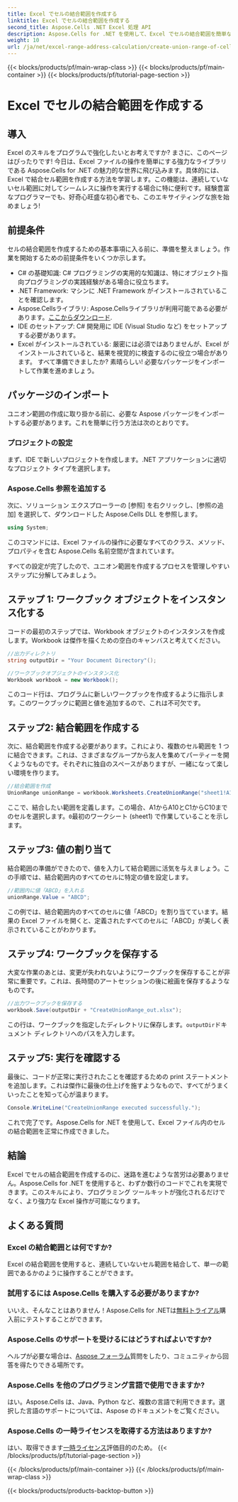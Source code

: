 ```yaml
---
title: Excel でセルの結合範囲を作成する
linktitle: Excel でセルの結合範囲を作成する
second_title: Aspose.Cells .NET Excel 処理 API
description: Aspose.Cells for .NET を使用して、Excel でセルの結合範囲を簡単な手順で作成する方法を学びます。プログラムで Excel スキルを強化します。
weight: 10
url: /ja/net/excel-range-address-calculation/create-union-range-of-cells-in-excel/
---
```


{{< blocks/products/pf/main-wrap-class >}}
{{< blocks/products/pf/main-container >}}
{{< blocks/products/pf/tutorial-page-section >}}

# Excel でセルの結合範囲を作成する

## 導入
Excel のスキルをプログラムで強化したいとお考えですか? まさに、このページはぴったりです! 今日は、Excel ファイルの操作を簡単にする強力なライブラリである Aspose.Cells for .NET の魅力的な世界に飛び込みます。具体的には、Excel で結合セル範囲を作成する方法を学習します。この機能は、連続していないセル範囲に対してシームレスに操作を実行する場合に特に便利です。経験豊富なプログラマーでも、好奇心旺盛な初心者でも、このエキサイティングな旅を始めましょう!
## 前提条件
セルの結合範囲を作成するための基本事項に入る前に、準備を整えましょう。作業を開始するための前提条件をいくつか示します。
- C# の基礎知識: C# プログラミングの実用的な知識は、特にオブジェクト指向プログラミングの実践経験がある場合に役立ちます。
- .NET Framework: マシンに .NET Framework がインストールされていることを確認します。
-  Aspose.Cellsライブラリ: Aspose.Cellsライブラリが利用可能である必要があります。[ここからダウンロード](https://releases.aspose.com/cells/net/).
- IDE のセットアップ: C# 開発用に IDE (Visual Studio など) をセットアップする必要があります。
- Excel がインストールされている: 厳密には必須ではありませんが、Excel がインストールされていると、結果を視覚的に検査するのに役立つ場合があります。
すべて準備できましたか? 素晴らしい! 必要なパッケージをインポートして作業を進めましょう。
## パッケージのインポート
ユニオン範囲の作成に取り掛かる前に、必要な Aspose パッケージをインポートする必要があります。これを簡単に行う方法は次のとおりです。
### プロジェクトの設定
まず、IDE で新しいプロジェクトを作成します。.NET アプリケーションに適切なプロジェクト タイプを選択します。
### Aspose.Cells 参照を追加する
次に、ソリューション エクスプローラーの [参照] を右クリックし、[参照の追加] を選択して、ダウンロードした Aspose.Cells DLL を参照します。 
```csharp
using System;
```
このコマンドには、Excel ファイルの操作に必要なすべてのクラス、メソッド、プロパティを含む Aspose.Cells 名前空間が含まれています。

すべての設定が完了したので、ユニオン範囲を作成するプロセスを管理しやすいステップに分解してみましょう。
## ステップ 1: ワークブック オブジェクトをインスタンス化する
コードの最初のステップでは、Workbook オブジェクトのインスタンスを作成します。Workbook は傑作を描くための空白のキャンバスと考えてください。
```csharp
//出力ディレクトリ
string outputDir = "Your Document Directory"();

//ワークブックオブジェクトのインスタンス化
Workbook workbook = new Workbook();
```
このコード行は、プログラムに新しいワークブックを作成するように指示します。このワークブックに範囲と値を追加するので、これは不可欠です。
## ステップ2: 結合範囲を作成する
次に、結合範囲を作成する必要があります。これにより、複数のセル範囲を 1 つに結合できます。これは、さまざまなグループから友人を集めてパーティーを開くようなものです。それぞれに独自のスペースがありますが、一緒になって楽しい環境を作ります。
```csharp
//結合範囲を作成
UnionRange unionRange = workbook.Worksheets.CreateUnionRange("sheet1!A1:A10,sheet1!C1:C10", 0);
```
ここで、結合したい範囲を定義します。この場合、A1からA10とC1からC10までのセルを選択します。`0`最初のワークシート (sheet1) で作業していることを示します。
## ステップ3: 値の割り当て
結合範囲の準備ができたので、値を入力して結合範囲に活気を与えましょう。この手順では、結合範囲内のすべてのセルに特定の値を設定します。
```csharp
//範囲内に値「ABCD」を入れる
unionRange.Value = "ABCD";
```
この例では、結合範囲内のすべてのセルに値「ABCD」を割り当てています。結果の Excel ファイルを開くと、定義されたすべてのセルに「ABCD」が美しく表示されていることがわかります。
## ステップ4: ワークブックを保存する
大変な作業のあとは、変更が失われないようにワークブックを保存することが非常に重要です。これは、長時間のアートセッションの後に絵画を保存するようなものです。
```csharp
//出力ワークブックを保存する
workbook.Save(outputDir + "CreateUnionRange_out.xlsx");
```
この行は、ワークブックを指定したディレクトリに保存します。`outputDir`ドキュメント ディレクトリへのパスを入力します。 
## ステップ5: 実行を確認する
最後に、コードが正常に実行されたことを確認するための print ステートメントを追加します。これは傑作に最後の仕上げを施すようなもので、すべてがうまくいったことを知って心が温まります。
```csharp
Console.WriteLine("CreateUnionRange executed successfully.");
```
これで完了です。Aspose.Cells for .NET を使用して、Excel ファイル内のセルの結合範囲を正常に作成できました。
## 結論
Excel でセルの結合範囲を作成するのに、迷路を進むような苦労は必要ありません。Aspose.Cells for .NET を使用すると、わずか数行のコードでこれを実現できます。このスキルにより、プログラミング ツールキットが強化されるだけでなく、より強力な Excel 操作が可能になります。 

## よくある質問
### Excel の結合範囲とは何ですか?
Excel の結合範囲を使用すると、連続していないセル範囲を結合して、単一の範囲であるかのように操作することができます。
### 試用するには Aspose.Cells を購入する必要がありますか?
いいえ、そんなことはありません！Aspose.Cells for .NETは[無料トライアル](https://releases.aspose.com/)購入前にテストすることができます。
### Aspose.Cells のサポートを受けるにはどうすればよいですか?
ヘルプが必要な場合は、[Aspose フォーラム](https://forum.aspose.com/c/cells/9)質問をしたり、コミュニティから回答を得たりできる場所です。
### Aspose.Cells を他のプログラミング言語で使用できますか?
はい。Aspose.Cells は、Java、Python など、複数の言語で利用できます。選択した言語のサポートについては、Aspose のドキュメントをご覧ください。
### Aspose.Cells の一時ライセンスを取得する方法はありますか?
はい、取得できます[一時ライセンス](https://purchase.aspose.com/temporary-license/)評価目的のため。
{{< /blocks/products/pf/tutorial-page-section >}}

{{< /blocks/products/pf/main-container >}}
{{< /blocks/products/pf/main-wrap-class >}}

{{< blocks/products/products-backtop-button >}}
